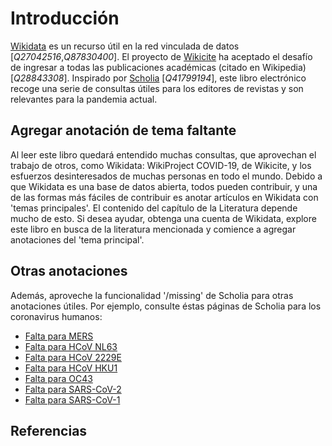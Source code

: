 # Introducción

[Wikidata](https://wikidata.org/) es un recurso útil en la red vinculada de datos [<cite>Q27042516</cite>,<cite>Q87830400</cite>].
El proyecto de [Wikicite](http://wikicite.org/) ha aceptado el desafío de ingresar a todas las publicaciones académicas (citado en Wikipedia) [<cite>Q28843308</cite>]. Inspirado por
[Scholia](https://tools.wmflabs.org/scholia/) [<cite>Q41799194</cite>], este libro electrónico recoge una serie de consultas útiles para los editores de revistas y son relevantes para la pandemia actual.

## Agregar anotación de tema faltante

Al leer este libro quedará entendido muchas consultas, que aprovechan el trabajo de otros, como Wikidata: WikiProject COVID-19, de Wikicite, y los esfuerzos desinteresados de muchas personas en todo el mundo. Debido a que Wikidata es una base de datos abierta, todos pueden contribuir, y una de las formas más fáciles de contribuir es anotar artículos en Wikidata con 'temas principales'. El contenido del capítulo de la Literatura depende mucho de esto. Si desea ayudar, obtenga una cuenta de Wikidata, explore este libro en busca de la literatura mencionada y comience a agregar anotaciones del 'tema principal'.

## Otras anotaciones

Además, aproveche la funcionalidad '/missing' de Scholia para otras anotaciones útiles. Por ejemplo, consulte éstas páginas de Scholia para los coronavirus humanos:

* [Falta para MERS](https://tools.wmflabs.org/scholia/topic/Q4902157/missing)
* [Falta para HCoV NL63](https://tools.wmflabs.org/scholia/topic/Q8351095/missing)
* [Falta para HCoV 2229E](https://tools.wmflabs.org/scholia/topic/Q16983356/missing)
* [Falta para HCoV HKU1](https://tools.wmflabs.org/scholia/topic/Q16983360/missing)
* [Falta para OC43](https://tools.wmflabs.org/scholia/topic/Q16991954/missing)
* [Falta para SARS-CoV-2](https://tools.wmflabs.org/scholia/topic/Q82069695/missing)
* [Falta para SARS-CoV-1](https://tools.wmflabs.org/scholia/topic/Q85438966/missing)

## Referencias

<references/>
